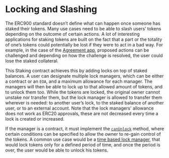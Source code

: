 # Locking and Slashing

The ERC900 standard doesn’t define what can happen once someone has staked their tokens. Many use cases need to be able to slash users’ tokens depending on the outcome of certain actions. A lot of interesting applications for staking tokens are built on the fact that a part or the totality of one’s tokens could potentially be lost if they were to act in a bad way. For example, in the case of the [Agreement app](https://github.com/aragon/aragon-apps/tree/master/apps/agreement), proposed actions can be challenged and depending on how the challenge is resolved, the user could lose the staked collateral.

This Staking contract achieves this by adding locks on top of staked balances. A user can designate multiple lock managers, which can be either a contract or an `EOA`, and a maximum allowance for each manager. The managers will then be able to lock up to that allowed amount of tokens, and to unlock them too. While the tokens are locked, the original owner cannot unstake nor transfer them, but the lock manager is allowed to transfer them wherever is needed: to another user’s lock, to the staked balance of another user, or to an external account. Note that the lock managers' allowance does not work as ERC20 approvals, these are not decreased every time a lock is created or increased.

If the manager is a contract, it must implement the [`canUnlock`](https://github.com/aragon/staking/tree/master/contracts/locking/ILockManager.sol#L11) method, where certain conditions can be specified to allow the owner to re-gain control of the tokens. A common use case would be a [time based lock manager](https://github.com/aragon/staking/tree/master/contracts/locking/TimeLockManager.sol), that would lock tokens only for a defined period of time, and once the period is over, the user would be able to unlock his tokens.
